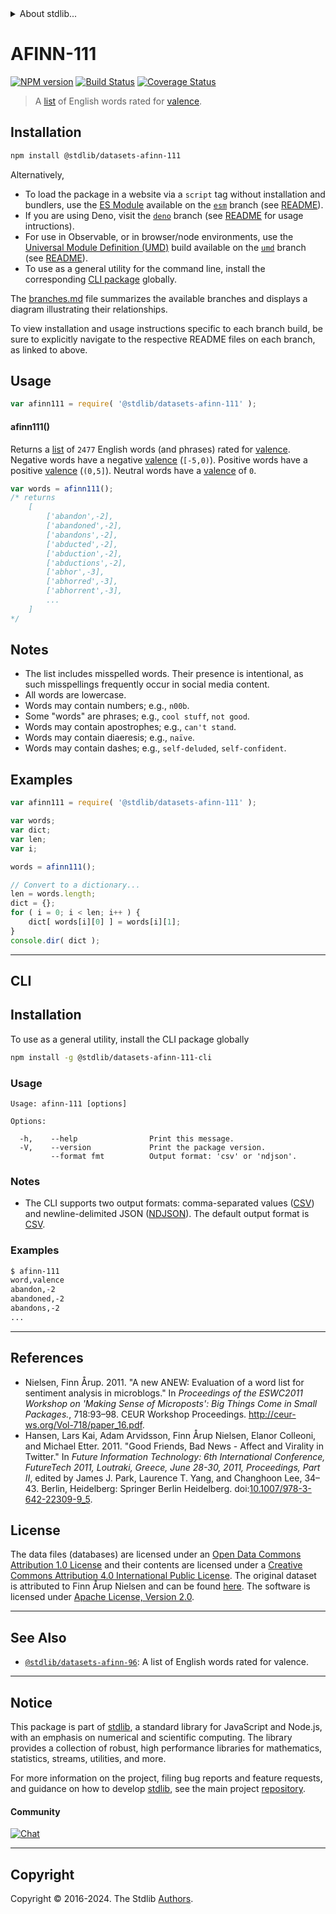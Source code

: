 <!--

@license Apache-2.0

Copyright (c) 2018 The Stdlib Authors.

Licensed under the Apache License, Version 2.0 (the "License");
you may not use this file except in compliance with the License.
You may obtain a copy of the License at

   http://www.apache.org/licenses/LICENSE-2.0

Unless required by applicable law or agreed to in writing, software
distributed under the License is distributed on an "AS IS" BASIS,
WITHOUT WARRANTIES OR CONDITIONS OF ANY KIND, either express or implied.
See the License for the specific language governing permissions and
limitations under the License.

-->


<details>
  <summary>
    About stdlib...
  </summary>
  <p>We believe in a future in which the web is a preferred environment for numerical computation. To help realize this future, we've built stdlib. stdlib is a standard library, with an emphasis on numerical and scientific computation, written in JavaScript (and C) for execution in browsers and in Node.js.</p>
  <p>The library is fully decomposable, being architected in such a way that you can swap out and mix and match APIs and functionality to cater to your exact preferences and use cases.</p>
  <p>When you use stdlib, you can be absolutely certain that you are using the most thorough, rigorous, well-written, studied, documented, tested, measured, and high-quality code out there.</p>
  <p>To join us in bringing numerical computing to the web, get started by checking us out on <a href="https://github.com/stdlib-js/stdlib">GitHub</a>, and please consider <a href="https://opencollective.com/stdlib">financially supporting stdlib</a>. We greatly appreciate your continued support!</p>
</details>

# AFINN-111

[![NPM version][npm-image]][npm-url] [![Build Status][test-image]][test-url] [![Coverage Status][coverage-image]][coverage-url] <!-- [![dependencies][dependencies-image]][dependencies-url] -->

> A [list][afinn] of English words rated for [valence][valence].

<section class="installation">

## Installation

```bash
npm install @stdlib/datasets-afinn-111
```

Alternatively,

-   To load the package in a website via a `script` tag without installation and bundlers, use the [ES Module][es-module] available on the [`esm`][esm-url] branch (see [README][esm-readme]).
-   If you are using Deno, visit the [`deno`][deno-url] branch (see [README][deno-readme] for usage intructions).
-   For use in Observable, or in browser/node environments, use the [Universal Module Definition (UMD)][umd] build available on the [`umd`][umd-url] branch (see [README][umd-readme]).
-   To use as a general utility for the command line, install the corresponding [CLI package][cli-section] globally.

The [branches.md][branches-url] file summarizes the available branches and displays a diagram illustrating their relationships.

To view installation and usage instructions specific to each branch build, be sure to explicitly navigate to the respective README files on each branch, as linked to above.

</section>

<section class="usage">

## Usage

```javascript
var afinn111 = require( '@stdlib/datasets-afinn-111' );
```

#### afinn111()

Returns a [list][afinn] of `2477` English words (and phrases) rated for [valence][valence]. Negative words have a negative [valence][valence] (`[-5,0)`). Positive words have a positive [valence][valence] (`(0,5]`). Neutral words have a [valence][valence] of `0`.

```javascript
var words = afinn111();
/* returns
    [
        ['abandon',-2],
        ['abandoned',-2],
        ['abandons',-2],
        ['abducted',-2],
        ['abduction',-2],
        ['abductions',-2],
        ['abhor',-3],
        ['abhorred',-3],
        ['abhorrent',-3],
        ...
    ]
*/
```

</section>

<!-- /.usage -->

<section class="notes">

## Notes

-   The list includes misspelled words. Their presence is intentional, as such misspellings frequently occur in social media content.
-   All words are lowercase.
-   Words may contain numbers; e.g., `n00b`.
-   Some "words" are phrases; e.g., `cool stuff`, `not good`.
-   Words may contain apostrophes; e.g., `can't stand`.
-   Words may contain diaeresis; e.g., `naïve`.
-   Words may contain dashes; e.g., `self-deluded`, `self-confident`. 

</section>

<!-- /.notes -->

<section class="examples">

<!-- TODO: more creative example; possibly counting the number of negative words per sentence in two pieces of text. -->

## Examples

<!-- eslint no-undef: "error" -->

```javascript
var afinn111 = require( '@stdlib/datasets-afinn-111' );

var words;
var dict;
var len;
var i;

words = afinn111();

// Convert to a dictionary...
len = words.length;
dict = {};
for ( i = 0; i < len; i++ ) {
    dict[ words[i][0] ] = words[i][1];
}
console.dir( dict );
```

</section>

<!-- /.examples -->

* * *

<section class="cli">

## CLI

<section class="installation">

## Installation

To use as a general utility, install the CLI package globally

```bash
npm install -g @stdlib/datasets-afinn-111-cli
```

</section>

<!-- CLI usage documentation. -->

<section class="usage">

### Usage

```text
Usage: afinn-111 [options]

Options:

  -h,    --help                Print this message.
  -V,    --version             Print the package version.
         --format fmt          Output format: 'csv' or 'ndjson'.
```

</section>

<!-- /.usage -->

<section class="notes">

### Notes

-   The CLI supports two output formats: comma-separated values ([CSV][csv]) and newline-delimited JSON ([NDJSON][ndjson]). The default output format is [CSV][csv].

</section>

<!-- /.notes -->

<section class="examples">

### Examples

```bash
$ afinn-111
word,valence
abandon,-2
abandoned,-2
abandons,-2
...
```

</section>

<!-- /.examples -->

</section>

<!-- /.cli -->

* * *

<section class="references">

## References

-   Nielsen, Finn Årup. 2011. "A new ANEW: Evaluation of a word list for sentiment analysis in microblogs." In _Proceedings of the ESWC2011 Workshop on 'Making Sense of Microposts': Big Things Come in Small Packages._, 718:93–98. CEUR Workshop Proceedings. <http://ceur-ws.org/Vol-718/paper_16.pdf>.
-   Hansen, Lars Kai, Adam Arvidsson, Finn Årup Nielsen, Elanor Colleoni, and Michael Etter. 2011. "Good Friends, Bad News - Affect and Virality in Twitter." In _Future Information Technology: 6th International Conference, FutureTech 2011, Loutraki, Greece, June 28-30, 2011, Proceedings, Part II_, edited by James J. Park, Laurence T. Yang, and Changhoon Lee, 34–43. Berlin, Heidelberg: Springer Berlin Heidelberg. doi:[10.1007/978-3-642-22309-9_5][@hansen:2011a].

</section>

<!-- /.references -->

<!-- <license> -->

## License

The data files (databases) are licensed under an [Open Data Commons Attribution 1.0 License][odc-by-1.0] and their contents are licensed under a [Creative Commons Attribution 4.0 International Public License][cc-by-4.0]. The original dataset is attributed to Finn Årup Nielsen and can be found [here][afinn]. The software is licensed under [Apache License, Version 2.0][apache-license].

<!-- </license> -->

<!-- Section for related `stdlib` packages. Do not manually edit this section, as it is automatically populated. -->

<section class="related">

* * *

## See Also

-   <span class="package-name">[`@stdlib/datasets-afinn-96`][@stdlib/datasets/afinn-96]</span><span class="delimiter">: </span><span class="description">A list of English words rated for valence.</span>

</section>

<!-- /.related -->

<!-- Section for all links. Make sure to keep an empty line after the `section` element and another before the `/section` close. -->


<section class="main-repo" >

* * *

## Notice

This package is part of [stdlib][stdlib], a standard library for JavaScript and Node.js, with an emphasis on numerical and scientific computing. The library provides a collection of robust, high performance libraries for mathematics, statistics, streams, utilities, and more.

For more information on the project, filing bug reports and feature requests, and guidance on how to develop [stdlib][stdlib], see the main project [repository][stdlib].

#### Community

[![Chat][chat-image]][chat-url]

---

## Copyright

Copyright &copy; 2016-2024. The Stdlib [Authors][stdlib-authors].

</section>

<!-- /.stdlib -->

<!-- Section for all links. Make sure to keep an empty line after the `section` element and another before the `/section` close. -->

<section class="links">

[npm-image]: http://img.shields.io/npm/v/@stdlib/datasets-afinn-111.svg
[npm-url]: https://npmjs.org/package/@stdlib/datasets-afinn-111

[test-image]: https://github.com/stdlib-js/datasets-afinn-111/actions/workflows/test.yml/badge.svg?branch=v0.2.2
[test-url]: https://github.com/stdlib-js/datasets-afinn-111/actions/workflows/test.yml?query=branch:v0.2.2

[coverage-image]: https://img.shields.io/codecov/c/github/stdlib-js/datasets-afinn-111/main.svg
[coverage-url]: https://codecov.io/github/stdlib-js/datasets-afinn-111?branch=main

<!--

[dependencies-image]: https://img.shields.io/david/stdlib-js/datasets-afinn-111.svg
[dependencies-url]: https://david-dm.org/stdlib-js/datasets-afinn-111/main

-->

[chat-image]: https://img.shields.io/gitter/room/stdlib-js/stdlib.svg
[chat-url]: https://app.gitter.im/#/room/#stdlib-js_stdlib:gitter.im

[stdlib]: https://github.com/stdlib-js/stdlib

[stdlib-authors]: https://github.com/stdlib-js/stdlib/graphs/contributors

[cli-section]: https://github.com/stdlib-js/datasets-afinn-111#cli
[cli-url]: https://github.com/stdlib-js/datasets-afinn-111/tree/cli
[@stdlib/datasets-afinn-111]: https://github.com/stdlib-js/datasets-afinn-111/tree/main

[umd]: https://github.com/umdjs/umd
[es-module]: https://developer.mozilla.org/en-US/docs/Web/JavaScript/Guide/Modules

[deno-url]: https://github.com/stdlib-js/datasets-afinn-111/tree/deno
[deno-readme]: https://github.com/stdlib-js/datasets-afinn-111/blob/deno/README.md
[umd-url]: https://github.com/stdlib-js/datasets-afinn-111/tree/umd
[umd-readme]: https://github.com/stdlib-js/datasets-afinn-111/blob/umd/README.md
[esm-url]: https://github.com/stdlib-js/datasets-afinn-111/tree/esm
[esm-readme]: https://github.com/stdlib-js/datasets-afinn-111/blob/esm/README.md
[branches-url]: https://github.com/stdlib-js/datasets-afinn-111/blob/main/branches.md

[afinn]: http://www2.imm.dtu.dk/pubdb/views/publication_details.php?id=6010

[@hansen:2011a]: https://doi.org/10.1007/978-3-642-22309-9_5

[valence]: https://en.wikipedia.org/wiki/Valence_%28psychology%29

[csv]: https://tools.ietf.org/html/rfc4180

[ndjson]: http://specs.frictionlessdata.io/ndjson/

[odc-by-1.0]: http://opendatacommons.org/licenses/by/1.0/

[cc-by-4.0]: http://creativecommons.org/licenses/by/4.0/

[apache-license]: https://www.apache.org/licenses/LICENSE-2.0

<!-- <related-links> -->

[@stdlib/datasets/afinn-96]: https://github.com/stdlib-js/datasets-afinn-96

<!-- </related-links> -->

</section>

<!-- /.links -->

